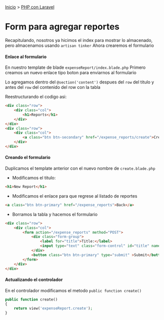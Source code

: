 [Inicio](../../) > [PHP con Laravel](./)

# Form para agregar reportes
Recapitulando, nosotros ya hicimos el index para mostrar lo almacenado,
pero almacenamos usando `artisan tinker`
Ahora crearemos el formulario

#### Enlace al formulario
En nuestro template de blade `expenseReport/index.blade.php`
Primero creamos un nuevo enlace tipo boton para enviarnos al formulario

Lo agregamos dentro del `@section('content')`
despues del `row` del titulo y antes del `row` del contenido del row con la tabla

Reestructurando el codigo asi:
```html
<div class="row">
	<div class="col">
		<h1>Reports</h1>
	</div>
</div>
<div class="row">
	<div class="col">
		<a class="btn btn-secondary" href="/expense_reports/create">Create a new report</a>
	</div>
</div>
```

#### Creando el formulario
Duplicamos el template anterior con el nuevo nombre de `create.blade.php`

- Modificamos el titulo:
```html
<h1>New Report</h1>
```

- Modificamos el enlace para que regrese al listado de reportes
```html
<a class="btn btn-primary" href="/expense_reports">Back</a>
```

- Borramos la tabla y hacemos el formulario
```html
<div class="row">
	<div class="col">
		<form action="/expense_reports" method="POST">
			<div class="form-group">
				<label for="title">Title:</label>
				<input type="text" class="form-control" id="title" name="title" placeholder="Type a title">
			</div>
			<button class="btn btn-primary" type="submit" >Submit</button>
		</form>
	</div>
</div>
```

#### Actualizando el controlador
En el controlador modificamos el metodo `public function create()`
```php
public function create()
{
	return view('expenseReport.create');
}
```

